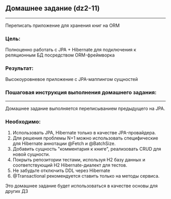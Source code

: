 ## Домашнее задание (dz2-11)

---
Переписать приложение для хранения книг на ORM

### Цель:
Полноценно работать с JPA + Hibernate для подключения к реляционным БД посредством ORM-фреймворка

### Результат:
Высокоуровневое приложение с JPA-маппингом сущностей

### Пошаговая инструкция выполнения домашнего задания:

---

Домашнее задание выполняется переписыванием предыдущего на JPA.

### Необходимо:

1. Использовать JPA, Hibernate только в качестве JPA-провайдера.
2. Для решения проблемы N+1 можно использовать специфические для Hibernate аннотации @Fetch и @BatchSize.
3. Добавить сущность "комментария к книге", реализовать CRUD для новой сущности.
4. Покрыть репозитории тестами, используя H2 базу данных и соответствующий H2 Hibernate-диалект для тестов.
5. Не забудьте отключить DDL через Hibernate
6. @Transactional рекомендуется ставить только на методы сервиса.

Это домашнее задание будет использоваться в качестве основы для других ДЗ
